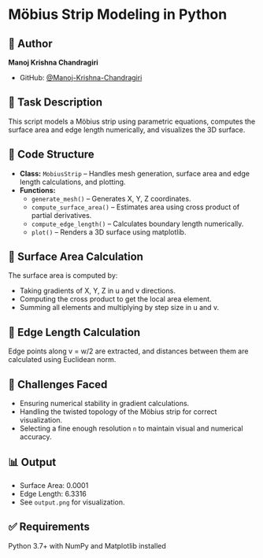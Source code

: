 # Möbius Strip Modeling in Python

## 👤 Author
**Manoj Krishna Chandragiri**
- GitHub: [@Manoj-Krishna-Chandragiri](https://github.com/Manoj-Krishna-Chandragiri)

## 📌 Task Description
This script models a Möbius strip using parametric equations, computes the surface area and edge length numerically, and visualizes the 3D surface.

## 🧱 Code Structure

- **Class:** `MobiusStrip` – Handles mesh generation, surface area and edge length calculations, and plotting.
- **Functions:**
  - `generate_mesh()` – Generates X, Y, Z coordinates.
  - `compute_surface_area()` – Estimates area using cross product of partial derivatives.
  - `compute_edge_length()` – Calculates boundary length numerically.
  - `plot()` – Renders a 3D surface using matplotlib.

## 📐 Surface Area Calculation

The surface area is computed by:
- Taking gradients of X, Y, Z in u and v directions.
- Computing the cross product to get the local area element.
- Summing all elements and multiplying by step size in u and v.

## 📏 Edge Length Calculation

Edge points along v = w/2 are extracted, and distances between them are calculated using Euclidean norm.

## 🎯 Challenges Faced

- Ensuring numerical stability in gradient calculations.
- Handling the twisted topology of the Möbius strip for correct visualization.
- Selecting a fine enough resolution `n` to maintain visual and numerical accuracy.

## 📊 Output

- Surface Area: 0.0001
- Edge Length: 6.3316
- See `output.png` for visualization.

## ✅ Requirements
Python 3.7+ with NumPy and Matplotlib installed

